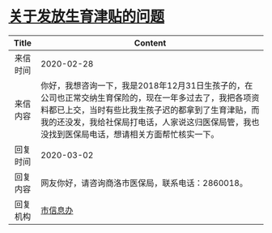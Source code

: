 # <a href="http://www.shangluo.gov.cn/zmhd/ldxxxx.jsp?urltype=leadermail.LeaderMailContentUrl&wbtreeid=1112&leadermailid=5706">关于发放生育津贴的问题</a>
| Title |                                                               Content                                                                |
|:-----:|--------------------------------------------------------------------------------------------------------------------------------------|
| 来信时间  | 2020-02-28                                                                                                                           |
| 来信内容  | 你好，我想咨询一下，我是2018年12月31日生孩子的，在公司也正常交纳生育保险的，现在一年多过去了，我把各项资料都已上交，当时有些比我生孩子迟的都拿到了生育津贴，而我的还没发，我给社保局打电话，人家说这归医保局管，我也没找到医保局电话，想请相关方面帮忙核实一下。 |
| 回复时间  | 2020-03-02                                                                                                                           |
| 回复内容  | 网友你好，请咨询商洛市医保局，联系电话：2860018。                                                                                                         |
| 回复机构  | <a href="../../categories/agencies/市信息办.md">市信息办</a>                                                                                 |